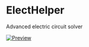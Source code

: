 # ElectHelper

Advanced electric circuit solver

[![Preview](https://i.ibb.co/xJvxHbk/photo-2022-05-31-17-19-06.jpg)](https://user-images.githubusercontent.com/91349014/171734403-6448c6e8-9914-4fd3-9c06-b1d6c5de51f2.MP4)
